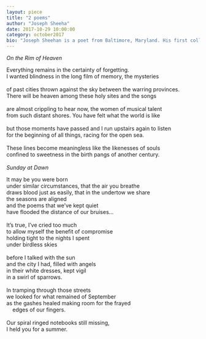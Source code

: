 ```yaml
---
layout: piece
title: "2 poems"
author: "Joseph Sheeha"
date: 2017-10-29 10:00:00
category: october2017
bio: "Joseph Sheehan is a poet from Baltimore, Maryland. His first collection entitled New Queer Cinema and Other Poems was published in 2015."
---
```

*On the Rim of Heaven*

Everything remains in the certainty of forgetting.<br>
I wanted blindness in the long film of memory, the mysteries<br><br> 
of past cities thrown against the sky between the warring provinces.<br>
There will be heaven among these holy sites and the songs<br><br> 
are almost crippling to hear now, the women of musical talent<br>
from such distant shores. You have felt what the world is like<br><br>
but those moments have passed and I run upstairs again to listen<br>
for the beginning of all things, racing for the open sea.<br><br> 
These lines become meaningless like the likenesses of souls<br>
confined to sweetness in the birth pangs of another century.<br><br>
*Sunday at Dawn*

It may be you were born<br> 
under similar circumstances, that the air you breathe<br> 
draws blood just as easily, that in the undertow we share<br> 
the seasons are aligned<br> 
and the poems that we’ve kept quiet<br> 
have flooded the distance of our bruises…<br> <br> 
It’s true, I’ve cried too much<br> 
to allow myself the benefit of compromise<br> 
holding tight to the nights I spent<br> 
under birdless skies<br> <br> 
before I talked with the sun<br> 
and the city I had, filled with angels<br> 
in their white dresses, kept vigil<br> 
in a swirl of sparrows.<br> <br> 
In tramping through those streets<br> 
we looked for what remained of September<br> 
as the gashes healed making room for the frayed<br> 
&nbsp;&nbsp;&nbsp;&nbsp;edges of our fingers.<br> <br> 
Our spiral ringed notebooks still missing,<br> 
I held you for a summer.<br> 
